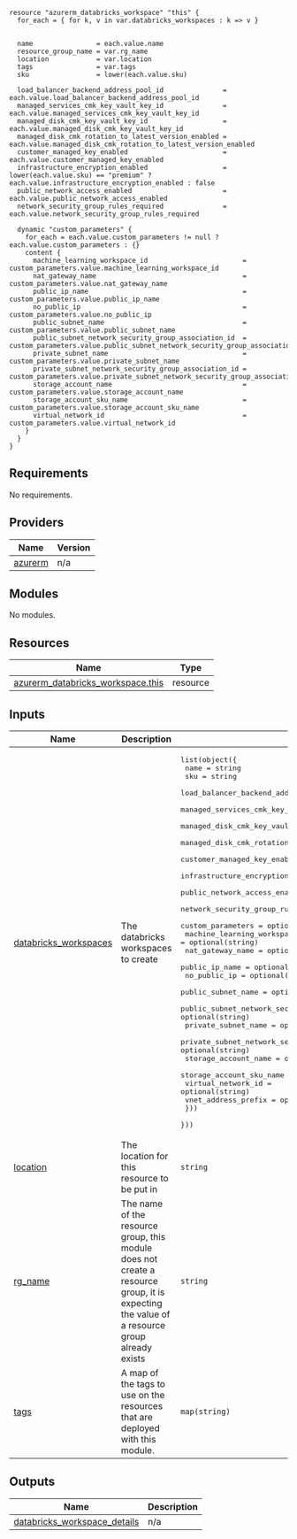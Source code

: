 ```hcl
resource "azurerm_databricks_workspace" "this" {
  for_each = { for k, v in var.databricks_workspaces : k => v }


  name                = each.value.name
  resource_group_name = var.rg_name
  location            = var.location
  tags                = var.tags
  sku                 = lower(each.value.sku)

  load_balancer_backend_address_pool_id               = each.value.load_balancer_backend_address_pool_id
  managed_services_cmk_key_vault_key_id               = each.value.managed_services_cmk_key_vault_key_id
  managed_disk_cmk_key_vault_key_id                   = each.value.managed_disk_cmk_key_vault_key_id
  managed_disk_cmk_rotation_to_latest_version_enabled = each.value.managed_disk_cmk_rotation_to_latest_version_enabled
  customer_managed_key_enabled                        = each.value.customer_managed_key_enabled
  infrastructure_encryption_enabled                   = lower(each.value.sku) == "premium" ? each.value.infrastructure_encryption_enabled : false
  public_network_access_enabled                       = each.value.public_network_access_enabled
  network_security_group_rules_required               = each.value.network_security_group_rules_required

  dynamic "custom_parameters" {
    for_each = each.value.custom_parameters != null ? each.value.custom_parameters : {}
    content {
      machine_learning_workspace_id                        = custom_parameters.value.machine_learning_workspace_id
      nat_gateway_name                                     = custom_parameters.value.nat_gateway_name
      public_ip_name                                       = custom_parameters.value.public_ip_name
      no_public_ip                                         = custom_parameters.value.no_public_ip
      public_subnet_name                                   = custom_parameters.value.public_subnet_name
      public_subnet_network_security_group_association_id  = custom_parameters.value.public_subnet_network_security_group_association_id
      private_subnet_name                                  = custom_parameters.value.private_subnet_name
      private_subnet_network_security_group_association_id = custom_parameters.value.private_subnet_network_security_group_association_id
      storage_account_name                                 = custom_parameters.value.storage_account_name
      storage_account_sku_name                             = custom_parameters.value.storage_account_sku_name
      virtual_network_id                                   = custom_parameters.value.virtual_network_id
    }
  }
}
```
## Requirements

No requirements.

## Providers

| Name | Version |
|------|---------|
| <a name="provider_azurerm"></a> [azurerm](#provider\_azurerm) | n/a |

## Modules

No modules.

## Resources

| Name | Type |
|------|------|
| [azurerm_databricks_workspace.this](https://registry.terraform.io/providers/hashicorp/azurerm/latest/docs/resources/databricks_workspace) | resource |

## Inputs

| Name | Description | Type | Default | Required |
|------|-------------|------|---------|:--------:|
| <a name="input_databricks_workspaces"></a> [databricks\_workspaces](#input\_databricks\_workspaces) | The databricks workspaces to create | <pre>list(object({<br>    name                                                = string<br>    sku                                                 = string<br>    load_balancer_backend_address_pool_id               = optional(string)<br>    managed_services_cmk_key_vault_key_id               = optional(string)<br>    managed_disk_cmk_key_vault_key_id                   = optional(string)<br>    managed_disk_cmk_rotation_to_latest_version_enabled = optional(bool)<br>    customer_managed_key_enabled                        = optional(bool)<br>    infrastructure_encryption_enabled                   = optional(bool)<br>    public_network_access_enabled                       = optional(bool, false)<br>    network_security_group_rules_required               = optional(string)<br>    custom_parameters = optional(object({<br>      machine_learning_workspace_id                        = optional(string)<br>      nat_gateway_name                                     = optional(string)<br>      public_ip_name                                       = optional(string)<br>      no_public_ip                                         = optional(bool)<br>      public_subnet_name                                   = optional(string)<br>      public_subnet_network_security_group_association_id  = optional(string)<br>      private_subnet_name                                  = optional(string)<br>      private_subnet_network_security_group_association_id = optional(string)<br>      storage_account_name                                 = optional(string)<br>      storage_account_sku_name                             = optional(string)<br>      virtual_network_id                                   = optional(string)<br>      vnet_address_prefix                                  = optional(string)<br>    }))<br>  }))</pre> | n/a | yes |
| <a name="input_location"></a> [location](#input\_location) | The location for this resource to be put in | `string` | n/a | yes |
| <a name="input_rg_name"></a> [rg\_name](#input\_rg\_name) | The name of the resource group, this module does not create a resource group, it is expecting the value of a resource group already exists | `string` | n/a | yes |
| <a name="input_tags"></a> [tags](#input\_tags) | A map of the tags to use on the resources that are deployed with this module. | `map(string)` | n/a | yes |

## Outputs

| Name | Description |
|------|-------------|
| <a name="output_databricks_workspace_details"></a> [databricks\_workspace\_details](#output\_databricks\_workspace\_details) | n/a |
